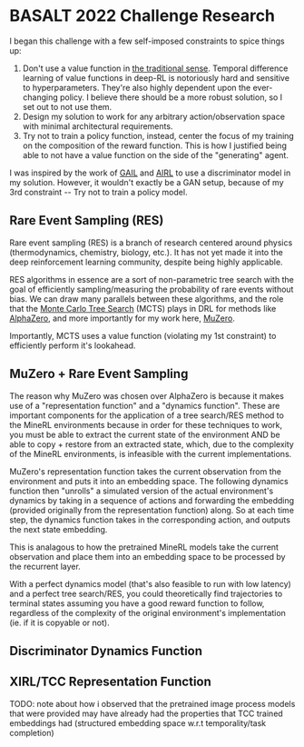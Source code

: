 # BASALT 2022 Challenge Research

I began this challenge with a few self-imposed constraints to spice things up:
1. Don't use a value function in [the traditional sense](http://www.incompleteideas.net/book/ebook/node34.html). Temporal difference learning of value functions in deep-RL is notoriously hard and sensitive to hyperparameters. They're also highly dependent upon the ever-changing policy. I believe there should be a more robust solution, so I set out to not use them.
2. Design my solution to work for any arbitrary action/observation space with minimal architectural requirements.
3. Try not to train a policy function, instead, center the focus of my training on the composition of the reward function. This is how I justified being able to not have a value function on the side of the "generating" agent.

I was inspired by the work of [GAIL](https://arxiv.org/abs/1606.03476) and [AIRL](https://arxiv.org/abs/1710.11248) to use a discriminator model in my solution. However, it wouldn't exactly be a GAN setup, because of my 3rd constraint -- Try not to train a policy model.

## Rare Event Sampling (RES)
Rare event sampling (RES) is a branch of research centered around physics (thermodynamics, chemistry, biology, etc.). It has not yet made it into the deep reinforcement learning community, despite being highly applicable.

RES algorithms in essence are a sort of non-parametric tree search with the goal of efficiently sampling/measuring the probability of rare events without bias. We can draw many parallels between these algorithms, and the role that the [Monte Carlo Tree Search](https://en.wikipedia.org/wiki/Monte_Carlo_tree_search) (MCTS) plays in DRL for methods like [AlphaZero](https://arxiv.org/abs/1712.01815), and more importantly for my work here, [MuZero](https://arxiv.org/abs/1911.08265). 

Importantly, MCTS uses a value function (violating my 1st constraint) to efficiently perform it's lookahead.

## MuZero + Rare Event Sampling
The reason why MuZero was chosen over AlphaZero is because it makes use of a "representation function" and a "dynamics function". These are important components for the application of a tree search/RES method to the MineRL environments because in order for these techniques to work, you must be able to extract the current state of the environment AND be able to copy + restore from an extracted state, which, due to the complexity of the MineRL environments, is infeasible with the current implementations.

MuZero's representation function takes the current observation from the environment and puts it into an embedding space. The following dynamics function then "unrolls" a simulated version of the actual environment's dynamics by taking in a sequence of actions and forwarding the embedding (provided originally from the representation function) along. So at each time step, the dynamics function takes in the corresponding action, and outputs the next state embedding.

This is analagous to how the pretrained MineRL models take the current observation and place them into an embedding space to be processed by the recurrent layer.  

With a perfect dynamics model (that's also feasible to run with low latency) and a perfect tree search/RES, you could theoretically find trajectories to terminal states assuming you have a good reward function to follow, regardless of the complexity of the original environment's implementation (ie. if it is copyable or not).



## Discriminator Dynamics Function


## XIRL/TCC Representation Function
TODO: note about how i observed that the pretrained image process models that were provided may have already had the properties that TCC trained embeddings had (structured embedding space w.r.t temporality/task completion)
